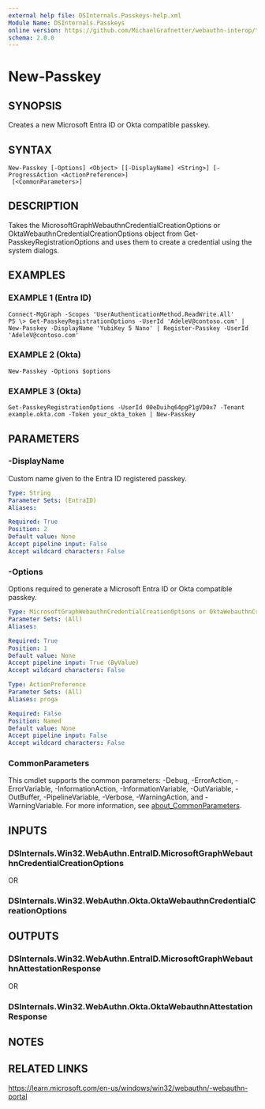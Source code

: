 ```yaml
---
external help file: DSInternals.Passkeys-help.xml
Module Name: DSInternals.Passkeys
online version: https://github.com/MichaelGrafnetter/webauthn-interop/tree/main/Documentation/PowerShell/New-Passkey.md
schema: 2.0.0
---
```


# New-Passkey

## SYNOPSIS
Creates a new Microsoft Entra ID or Okta compatible passkey.

## SYNTAX

```
New-Passkey [-Options] <Object> [[-DisplayName] <String>] [-ProgressAction <ActionPreference>]
 [<CommonParameters>]
```

## DESCRIPTION
Takes the MicrosoftGraphWebauthnCredentialCreationOptions or OktaWebauthnCredentialCreationOptions object from Get-PasskeyRegistrationOptions and uses them to create a credential using the system dialogs.

## EXAMPLES

### EXAMPLE 1 (Entra ID)
```
Connect-MgGraph -Scopes 'UserAuthenticationMethod.ReadWrite.All'
PS \> Get-PasskeyRegistrationOptions -UserId 'AdeleV@contoso.com' | New-Passkey -DisplayName 'YubiKey 5 Nano' | Register-Passkey -UserId 'AdeleV@contoso.com'
```

### EXAMPLE 2 (Okta)
```
New-Passkey -Options $options
```

### EXAMPLE 3 (Okta)
```
Get-PasskeyRegistrationOptions -UserId 00eDuihq64pgP1gVD0x7 -Tenant example.okta.com -Token your_okta_token | New-Passkey
```

## PARAMETERS

### -DisplayName
Custom name given to the Entra ID registered passkey.

```yaml
Type: String
Parameter Sets: (EntraID)
Aliases:

Required: True
Position: 2
Default value: None
Accept pipeline input: False
Accept wildcard characters: False
```

### -Options
Options required to generate a Microsoft Entra ID or Okta compatible passkey.

```yaml
Type: MicrosoftGraphWebauthnCredentialCreationOptions or OktaWebauthnCredentialCreationOptions
Parameter Sets: (All)
Aliases:

Required: True
Position: 1
Default value: None
Accept pipeline input: True (ByValue)
Accept wildcard characters: False
```

```yaml
Type: ActionPreference
Parameter Sets: (All)
Aliases: proga

Required: False
Position: Named
Default value: None
Accept pipeline input: False
Accept wildcard characters: False
```

### CommonParameters
This cmdlet supports the common parameters: -Debug, -ErrorAction, -ErrorVariable, -InformationAction, -InformationVariable, -OutVariable, -OutBuffer, -PipelineVariable, -Verbose, -WarningAction, and -WarningVariable. For more information, see [about_CommonParameters](http://go.microsoft.com/fwlink/?LinkID=113216).

## INPUTS
### DSInternals.Win32.WebAuthn.EntraID.MicrosoftGraphWebauthnCredentialCreationOptions

OR

### DSInternals.Win32.WebAuthn.Okta.OktaWebauthnCredentialCreationOptions

## OUTPUTS
### DSInternals.Win32.WebAuthn.EntraID.MicrosoftGraphWebauthnAttestationResponse

OR

### DSInternals.Win32.WebAuthn.Okta.OktaWebauthnAttestationResponse
## NOTES

## RELATED LINKS
https://learn.microsoft.com/en-us/windows/win32/webauthn/-webauthn-portal